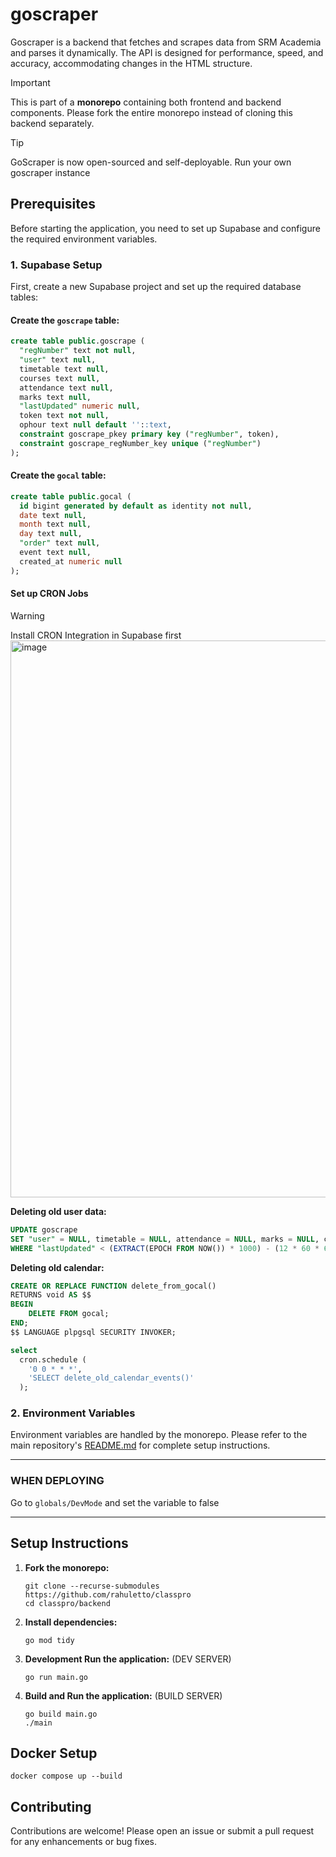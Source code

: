 # goscraper

Goscraper is a backend that fetches and scrapes data from SRM Academia and parses it dynamically. The API is designed for performance, speed, and accuracy, accommodating changes in the HTML structure.

> [!IMPORTANT]
> This is part of a **monorepo** containing both frontend and backend components. Please fork the entire monorepo instead of cloning this backend separately.


> [!TIP]
> GoScraper is now open-sourced and self-deployable. Run your own goscraper instance

## Prerequisites

Before starting the application, you need to set up Supabase and configure the required environment variables.

### 1. Supabase Setup

First, create a new Supabase project and set up the required database tables:

#### Create the `goscrape` table:
```sql 
create table public.goscrape (
  "regNumber" text not null,
  "user" text null,
  timetable text null,
  courses text null,
  attendance text null,
  marks text null,
  "lastUpdated" numeric null,
  token text not null,
  ophour text null default ''::text,
  constraint goscrape_pkey primary key ("regNumber", token),
  constraint goscrape_regNumber_key unique ("regNumber")
);
```

#### Create the `gocal` table:
```sql 
create table public.gocal (
  id bigint generated by default as identity not null,
  date text null,
  month text null,
  day text null,
  "order" text null,
  event text null,
  created_at numeric null
);
```

#### Set up CRON Jobs

> [!WARNING]
> Install CRON Integration in Supabase first
> <img width="891" alt="image" src="https://github.com/user-attachments/assets/ad98da2f-f84c-43a9-8d87-8c512cdcaaa3" />

**Deleting old user data:**
```sql
UPDATE goscrape
SET "user" = NULL, timetable = NULL, attendance = NULL, marks = NULL, courses = NULL
WHERE "lastUpdated" < (EXTRACT(EPOCH FROM NOW()) * 1000) - (12 * 60 * 60 * 1000);
```

**Deleting old calendar:**
```sql
CREATE OR REPLACE FUNCTION delete_from_gocal()
RETURNS void AS $$
BEGIN
    DELETE FROM gocal;
END;
$$ LANGUAGE plpgsql SECURITY INVOKER;

select
  cron.schedule (
    '0 0 * * *',
    'SELECT delete_old_calendar_events()'
  );
```

### 2. Environment Variables

Environment variables are handled by the monorepo. Please refer to the main repository's [README.md](https://github.com/rahuletto/classpro) for complete setup instructions.

---

### WHEN DEPLOYING
Go to `globals/DevMode` and set the variable to false

---

## Setup Instructions

1. **Fork the monorepo:**
   ```
   git clone --recurse-submodules https://github.com/rahuletto/classpro
   cd classpro/backend
   ```

2. **Install dependencies:**
   ```
   go mod tidy
   ```

3. **Development Run the application:** (DEV SERVER)
   ```
   go run main.go
   ```

4. **Build and Run the application:** (BUILD SERVER)
   ```
   go build main.go
   ./main
   ```

## Docker Setup
```
docker compose up --build
```

## Contributing

Contributions are welcome! Please open an issue or submit a pull request for any enhancements or bug fixes.
